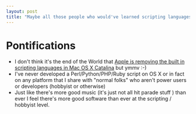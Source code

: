 ```yaml
---
layout: post
title: "Maybe all those people who would've learned scripting languages on OS X are instead hacking those same scripting languages on Linux e.g. a $35 Raspberry PI and/or writing javascript/node.js apps in glitch or jsbin or jsfiddle or Android apps or IOS apps?"
---
```


# Pontifications

* I don't think it's the end of the World that [Apple is removing the built in scripting languages  in Mac OS X Catalina](https://mjtsai.com/blog/2019/06/04/scripting-languages-to-be-removed/) but ymmv :-)
* I've never developed a Perl/Python/PHP/Ruby script on OS X or in fact on any platform that I share with "normal folks" who aren't power users or developers (hobbyist or otherwise)
* Just like there's more good music (it's just not all hit parade stuff ) than ever I feel there's more good software than ever at the scripting / hobbyist level.